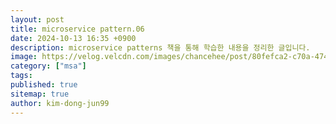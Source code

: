 ```yaml
---
layout: post
title: microservice pattern.06
date: 2024-10-13 16:35 +0900
description: microservice patterns 책을 통해 학습한 내용을 정리한 글입니다.
image: https://velog.velcdn.com/images/chancehee/post/80fefca2-c70a-4740-a434-0ca140002f4a/image.png
category: ["msa"]
tags:
published: true
sitemap: true
author: kim-dong-jun99
---
```

